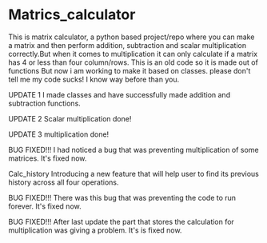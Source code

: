 # Matrics_calculator
This is matrix calculator, a python based project/repo where you can make a matrix and then perform addition, subtraction and scalar multiplication correctly.But when it comes to 
multiplication it can only calculate if a matrix has 4 or less than four column/rows.
This is an old code so it is made out of functions But now i am working to make it based on classes.
please don't tell me my code sucks! I know way before than you.


UPDATE 1 
I made classes and have successfully made addition and subtraction functions.

UPDATE  2
Scalar multiplication done! 

UPDATE 3
multiplication done! 

BUG FIXED!!! 
I had noticed a bug that was preventing multiplication of some matrices. It's fixed now. 

Calc_history
Introducing a new feature that will help user to find its previous history across all four operations.

BUG FIXED!!!
There was this bug that was preventing the code to run forever. It's fixed now.

BUG FIXED!!!
After last update the part that stores the calculation for multiplication was giving a problem. It's is fixed now.
